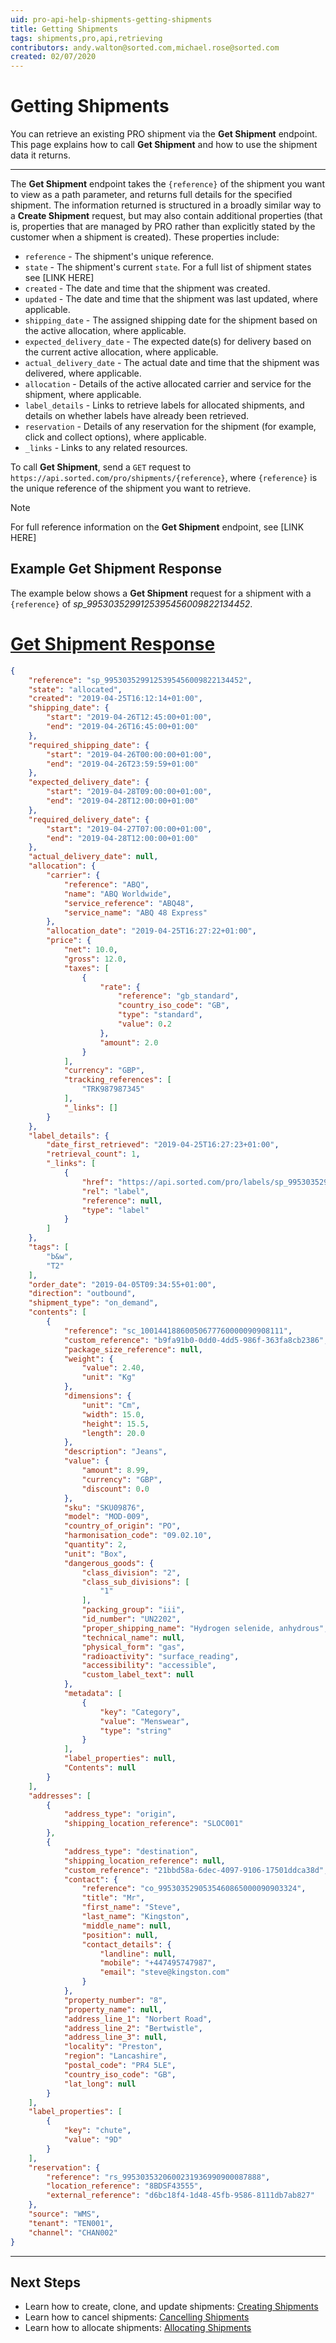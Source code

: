 ```yaml
---
uid: pro-api-help-shipments-getting-shipments
title: Getting Shipments
tags: shipments,pro,api,retrieving
contributors: andy.walton@sorted.com,michael.rose@sorted.com
created: 02/07/2020
---
```

# Getting Shipments

You can retrieve an existing PRO shipment via the **Get Shipment** endpoint. This page explains how to call **Get Shipment** and how to use the shipment data it returns.

---

The **Get Shipment** endpoint takes the `{reference}` of the shipment you want to view as a path parameter, and returns full details for the specified shipment. The information returned is structured in a broadly similar way to a **Create Shipment** request, but may also contain additional properties (that is, properties that are managed by PRO rather than explicitly stated by the customer when a shipment is created). These properties include:

* `reference` - The shipment's unique reference.
* `state` - The shipment's current `state`. For a full list of shipment states see [LINK HERE]
* `created` - The date and time that the shipment was created.
* `updated` - The date and time that the shipment was last updated, where applicable.
* `shipping_date` - The assigned shipping date for the shipment based on the active allocation, where applicable.
* `expected_delivery_date` - The expected date(s) for delivery based on the current active allocation, where applicable.
* `actual_delivery_date` - 	The actual date and time that the shipment was delivered, where applicable.
* `allocation` - Details of the active allocated carrier and service for the shipment, where applicable.
* `label_details` - Links to retrieve labels for allocated shipments, and details on whether labels have already been retrieved.
* `reservation` - Details of any reservation for the shipment (for example, click and collect options), where applicable.
* `_links` - Links to any related resources.

To call **Get Shipment**, send a `GET` request to `https://api.sorted.com/pro/shipments/{reference}`, where `{reference}` is the unique reference of the shipment you want to retrieve.

> [!NOTE]
>
> For full reference information on the **Get Shipment** endpoint, see [LINK HERE]

## Example Get Shipment Response

The example below shows a **Get Shipment** request for a shipment with a `{reference}` of _sp_9953035299125395456009822134452_.

# [Get Shipment Response](#tab/get-shipment-response)

```json
{
    "reference": "sp_9953035299125395456009822134452",
    "state": "allocated",
    "created": "2019-04-25T16:12:14+01:00",
    "shipping_date": {
        "start": "2019-04-26T12:45:00+01:00",
        "end": "2019-04-26T16:45:00+01:00"
    },
    "required_shipping_date": {
        "start": "2019-04-26T00:00:00+01:00",
        "end": "2019-04-26T23:59:59+01:00"
    },
    "expected_delivery_date": {
        "start": "2019-04-28T09:00:00+01:00",
        "end": "2019-04-28T12:00:00+01:00"
    },
    "required_delivery_date": { 
        "start": "2019-04-27T07:00:00+01:00",
        "end": "2019-04-28T12:00:00+01:00"
    },
    "actual_delivery_date": null,
    "allocation": {
        "carrier": {
            "reference": "ABQ",
            "name": "ABQ Worldwide",
            "service_reference": "ABQ48",
            "service_name": "ABQ 48 Express"
        },
        "allocation_date": "2019-04-25T16:27:22+01:00",
        "price": {
            "net": 10.0,
            "gross": 12.0,
            "taxes": [
                {
                    "rate": {
                        "reference": "gb_standard",
                        "country_iso_code": "GB",
                        "type": "standard",
                        "value": 0.2
                    },
                    "amount": 2.0
                }
            ],
            "currency": "GBP",
            "tracking_references": [
                "TRK987987345"
            ],
            "_links": []
        }
    },
    "label_details": {
        "date_first_retrieved": "2019-04-25T16:27:23+01:00",
        "retrieval_count": 1,
        "_links": [
            {
                "href": "https://api.sorted.com/pro/labels/sp_9953035299125395456000008989766/zpl",
                "rel": "label",
                "reference": null,
                "type": "label"
            }
        ]
    },
    "tags": [
        "b&w",
        "T2"
    ],
    "order_date": "2019-04-05T09:34:55+01:00",
    "direction": "outbound",
    "shipment_type": "on_demand",
    "contents": [
        {
            "reference": "sc_10014418860050677760000090908111",
            "custom_reference": "b9fa91b0-0dd0-4dd5-986f-363fa8cb2386",
            "package_size_reference": null,
            "weight": {
                "value": 2.40,
                "unit": "Kg"
            },
            "dimensions": {
                "unit": "Cm",
                "width": 15.0,
                "height": 15.5,
                "length": 20.0
            },
            "description": "Jeans",
            "value": {
                "amount": 8.99,
                "currency": "GBP",
                "discount": 0.0
            },
            "sku": "SKU09876",
            "model": "MOD-009",
            "country_of_origin": "PO",
            "harmonisation_code": "09.02.10",
            "quantity": 2,
            "unit": "Box",
            "dangerous_goods": {
                "class_division": "2",
                "class_sub_divisions": [
                    "1"
                ],
                "packing_group": "iii",
                "id_number": "UN2202",
                "proper_shipping_name": "Hydrogen selenide, anhydrous",
                "technical_name": null,
                "physical_form": "gas",
                "radioactivity": "surface_reading",
                "accessibility": "accessible",
                "custom_label_text": null
            },
            "metadata": [
                {
                    "key": "Category",
                    "value": "Menswear",
                    "type": "string"
                }
            ],
            "label_properties": null,
            "Contents": null
        }
    ],
    "addresses": [
        {
            "address_type": "origin",
            "shipping_location_reference": "SLOC001"
        },
        {
            "address_type": "destination",
            "shipping_location_reference": null,
            "custom_reference": "21bbd58a-6dec-4097-9106-17501ddca38d",
            "contact": {
                "reference": "co_9953035290535460865000090903324",
                "title": "Mr",
                "first_name": "Steve",
                "last_name": "Kingston",
                "middle_name": null,
                "position": null,
                "contact_details": {
                    "landline": null,
                    "mobile": "+447495747987",
                    "email": "steve@kingston.com"
                }
            },
            "property_number": "8",
            "property_name": null,
            "address_line_1": "Norbert Road",
            "address_line_2": "Bertwistle",
            "address_line_3": null,
            "locality": "Preston",
            "region": "Lancashire",
            "postal_code": "PR4 5LE",
            "country_iso_code": "GB",
            "lat_long": null
        }
    ],
    "label_properties": [
        {
            "key": "chute",
            "value": "9D"
        }
    ],
    "reservation": {
        "reference": "rs_9953035320600231936990900087888",
        "location_reference": "8BDSF43555",
        "external_reference": "d6bc18f4-1d48-45fb-9586-8111db7ab827"
    },
    "source": "WMS",
    "tenant": "TEN001",
    "channel": "CHAN002"
}
```
---

## Next Steps

* Learn how to create, clone, and update shipments: [Creating Shipments](/pro/api/shipments/creating_shipments.html)
* Learn how to cancel shipments: [Cancelling Shipments](/pro/api/shipments/cancelling_shipments.html)
* Learn how to allocate shipments: [Allocating Shipments](/pro/api/shipments/allocating_shipments.html)